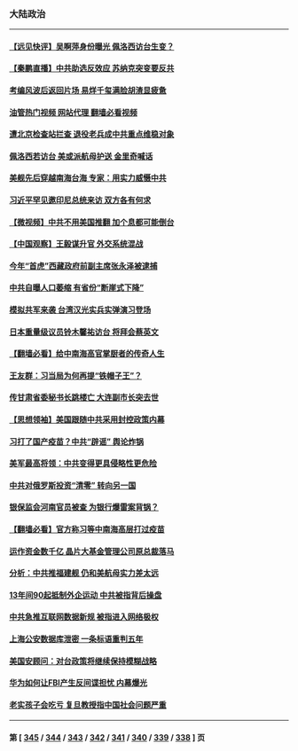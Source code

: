 ### 大陆政治
---
#### [【远见快评】吴啊萍身份曝光 佩洛西访台生变？](../../pages/ncid277/n13788954.md?07261245) 
#### [【秦鹏直播】中共助选反效应 苏纳克突变要反共](../../pages/ncid277/n13788943.md?07261245) 
#### [考编风波后返回片场 易烊千玺满脸胡渣显疲惫](../../pages/ncid277/n13788895.md?07261245) 
#### [油管热门视频 网站代理 翻墙必看视频](http://209.222.30.114:81/youtube.html?07261245)
#### [遭北京检查站拦查 退役老兵成中共重点维稳对象](../../pages/ncid277/n13788855.md?07261245) 
#### [佩洛西若访台 美或派航母护送 金里奇喊话](../../pages/ncid277/n13788861.md?07261245) 
#### [美舰先后穿越南海台海 专家：用实力威慑中共](../../pages/ncid277/n13788800.md?07261245) 
#### [习近平罕见邀印尼总统来访 双方各有何求](../../pages/ncid277/n13788818.md?07261245) 
#### [【微视频】中共不用美国推翻 加个息都可能倒台](../../pages/ncid277/n13788822.md?07261245) 
#### [【中国观察】王毅谋升官 外交系统混战](../../pages/ncid277/n13788737.md?07261245) 
#### [今年“首虎”西藏政府前副主席张永泽被逮捕](../../pages/ncid277/n13788610.md?07261245) 
#### [中共自曝人口萎缩 有省份“断崖式下降”](../../pages/ncid277/n13788597.md?07261245) 
#### [模拟共军来袭 台湾汉光实兵实弹演习登场](../../pages/ncid277/n13788316.md?07261245) 
#### [日本重量级议员铃木馨祐访台 将拜会蔡英文](../../pages/ncid277/n13788531.md?07261245) 
#### [【翻墙必看】给中南海高官掌厨者的传奇人生](../../pages/ncid277/n13788328.md?07261245) 
#### [王友群：习当局为何再提“铁帽子王”？](../../pages/ncid277/n13788244.md?07261245) 
#### [传甘肃省委秘书长跳楼亡 大连副市长突去世](../../pages/ncid277/n13788331.md?07261245) 
#### [【思想领袖】美国跟随中共采用封控政策内幕](../../pages/ncid277/n13773433.md?07261245) 
#### [习打了国产疫苗？中共“辟谣” 舆论炸锅](../../pages/ncid277/n13788211.md?07261245) 
#### [美军最高将领：中共变得更具侵略性更危险](../../pages/ncid277/n13788128.md?07261245) 
#### [中共对俄罗斯投资“清零” 转向另一国](../../pages/ncid277/n13788094.md?07261245) 
#### [银保监会河南官员被查 为银行爆雷案背锅？](../../pages/ncid277/n13788007.md?07261245) 
#### [【翻墙必看】官方称习等中南海高层打过疫苗](../../pages/ncid277/n13787937.md?07261245) 
#### [运作资金数千亿 晶片大基金管理公司原总裁落马](../../pages/ncid277/n13787974.md?07261245) 
#### [分析：中共推福建舰 仍和美航母实力差太远](../../pages/ncid277/n13784118.md?07261245) 
#### [13年间90起抵制外企运动 中共被指背后操盘](../../pages/ncid277/n13787942.md?07261245) 
#### [中共急推互联网数据新规 被指进入网络极权](../../pages/ncid277/n13787870.md?07261245) 
#### [上海公安数据库泄密 一条标语重判五年](../../pages/ncid277/n13787387.md?07261245) 
#### [美国安顾问：对台政策将继续保持模糊战略](../../pages/ncid277/n13787883.md?07261245) 
#### [华为如何让FBI产生反间谍担忧 内幕爆光](../../pages/ncid277/n13787864.md?07261245) 
#### [老实孩子会吃亏 复旦教授指中国社会问题严重](../../pages/ncid277/n13787879.md?07261245) 

---
#### 第 [ [345](./345.md?07261245) / [344](./344.md?07261245) / [343](./343.md?07261245) / [342](./342.md?07261245) / [341](./341.md?07261245) / [340](./340.md?07261245) / [339](./339.md?07261245) / [338](./338.md?07261245) ] 页
